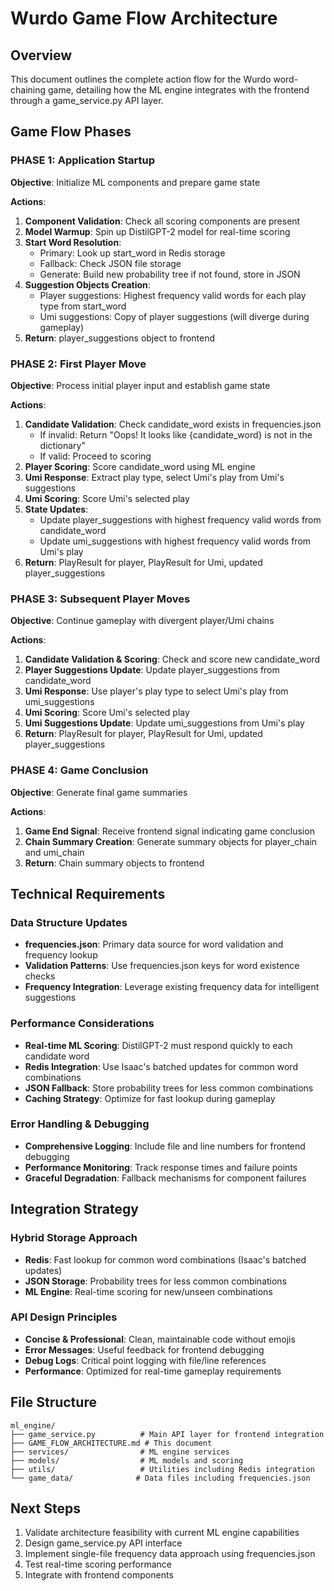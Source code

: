 # Wurdo Game Flow Architecture

## Overview
This document outlines the complete action flow for the Wurdo word-chaining game, detailing how the ML engine integrates with the frontend through a game_service.py API layer.

## Game Flow Phases

### PHASE 1: Application Startup
**Objective**: Initialize ML components and prepare game state

**Actions**:
1. **Component Validation**: Check all scoring components are present
2. **Model Warmup**: Spin up DistilGPT-2 model for real-time scoring
3. **Start Word Resolution**:
   - Primary: Look up start_word in Redis storage
   - Fallback: Check JSON file storage
   - Generate: Build new probability tree if not found, store in JSON
4. **Suggestion Objects Creation**:
   - Player suggestions: Highest frequency valid words for each play type from start_word
   - Umi suggestions: Copy of player suggestions (will diverge during gameplay)
5. **Return**: player_suggestions object to frontend

### PHASE 2: First Player Move
**Objective**: Process initial player input and establish game state

**Actions**:
1. **Candidate Validation**: Check candidate_word exists in frequencies.json
   - If invalid: Return "Oops! It looks like {candidate_word} is not in the dictionary"
   - If valid: Proceed to scoring
2. **Player Scoring**: Score candidate_word using ML engine
3. **Umi Response**: Extract play type, select Umi's play from Umi's suggestions
4. **Umi Scoring**: Score Umi's selected play
5. **State Updates**:
   - Update player_suggestions with highest frequency valid words from candidate_word
   - Update umi_suggestions with highest frequency valid words from Umi's play
6. **Return**: PlayResult for player, PlayResult for Umi, updated player_suggestions

### PHASE 3: Subsequent Player Moves
**Objective**: Continue gameplay with divergent player/Umi chains

**Actions**:
1. **Candidate Validation & Scoring**: Check and score new candidate_word
2. **Player Suggestions Update**: Update player_suggestions from candidate_word
3. **Umi Response**: Use player's play type to select Umi's play from umi_suggestions
4. **Umi Scoring**: Score Umi's selected play
5. **Umi Suggestions Update**: Update umi_suggestions from Umi's play
6. **Return**: PlayResult for player, PlayResult for Umi, updated player_suggestions

### PHASE 4: Game Conclusion
**Objective**: Generate final game summaries

**Actions**:
1. **Game End Signal**: Receive frontend signal indicating game conclusion
2. **Chain Summary Creation**: Generate summary objects for player_chain and umi_chain
3. **Return**: Chain summary objects to frontend

## Technical Requirements

### Data Structure Updates
- **frequencies.json**: Primary data source for word validation and frequency lookup
- **Validation Patterns**: Use frequencies.json keys for word existence checks
- **Frequency Integration**: Leverage existing frequency data for intelligent suggestions

### Performance Considerations
- **Real-time ML Scoring**: DistilGPT-2 must respond quickly to each candidate word
- **Redis Integration**: Use Isaac's batched updates for common word combinations
- **JSON Fallback**: Store probability trees for less common combinations
- **Caching Strategy**: Optimize for fast lookup during gameplay

### Error Handling & Debugging
- **Comprehensive Logging**: Include file and line numbers for frontend debugging
- **Performance Monitoring**: Track response times and failure points
- **Graceful Degradation**: Fallback mechanisms for component failures

## Integration Strategy

### Hybrid Storage Approach
- **Redis**: Fast lookup for common word combinations (Isaac's batched updates)
- **JSON Storage**: Probability trees for less common combinations
- **ML Engine**: Real-time scoring for new/unseen combinations

### API Design Principles
- **Concise & Professional**: Clean, maintainable code without emojis
- **Error Messages**: Useful feedback for frontend debugging
- **Debug Logs**: Critical point logging with file/line references
- **Performance**: Optimized for real-time gameplay requirements

## File Structure
```
ml_engine/
├── game_service.py          # Main API layer for frontend integration
├── GAME_FLOW_ARCHITECTURE.md # This document
├── services/                # ML engine services
├── models/                  # ML models and scoring
├── utils/                   # Utilities including Redis integration
└── game_data/              # Data files including frequencies.json
```

## Next Steps
1. Validate architecture feasibility with current ML engine capabilities
2. Design game_service.py API interface
3. Implement single-file frequency data approach using frequencies.json
4. Test real-time scoring performance
5. Integrate with frontend components

